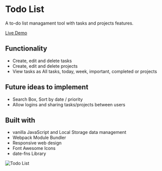 # Todo List

A to-do list managament tool with tasks and projects features.

[Live Demo](https://jinhuiweng.github.io/todolist/)

## Functionality
- Create, edit and delete tasks
- Create, edit and delete projects
- View tasks as All tasks, today, week, important, completed or projects 

## Future ideas to implement
- Search Box, Sort by date / priority
- Allow logins and sharing tasks/projects between users

## Built with
- vanilla JavaScript and Local Storage data management
- Webpack Module Bundler
- Responsive web design
- Font Awesome Icons
- date-fns Library


![Todo List](https://user-images.githubusercontent.com/121464684/234023620-a9c144d5-5f60-405e-afc1-7b6e6e068a3f.jpeg)
